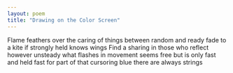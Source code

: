 ```yaml
---
layout: poem
title: "Drawing on the Color Screen"
---
```



Flame
	feathers
	over the caring
	of things
between random and ready
fade
	to a kite
	if strongly held
	knows
	wings
Find
	a sharing
	in those
	who reflect
however unsteady
what flashes
	in movement
	seems free
	but is only fast
	and held fast for
part of that
cursoring blue
there are always
strings
